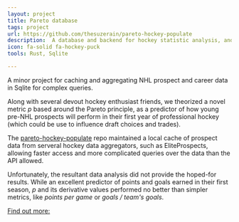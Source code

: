 ```yaml
---
layout: project
title: Pareto database
tags: project
url: https://github.com/thesuzerain/pareto-hockey-populate
description:  A database and backend for hockey statistic analysis, and lead in development of novel valuable metrics currently in discussion of being sold to hockey data aggregators like RinkNet and EliteProspects.
icon: fa-solid fa-hockey-puck
tools: Rust, Sqlite

---
```



<div class='insurgence-card'>
<p>A minor project for caching and aggregating NHL prospect and career data in Sqlite for complex queries.</p>
<p>Along with several devout hockey enthusiast friends, we theorized a novel metric <i>p</i> based around the Pareto principle, as a predictor of how young pre-NHL prospects will perform in their first year of professional hockey (which could be use to influence draft choices and trades).</p>
<p>The <a href="{{url}}">pareto-hockey-populate</a> repo maintained a local cache of prospect data from serveral hockey data aggregators, such as EliteProspects, allowing faster access and more complicated queries over the data than the API allowed.</p>
<p>Unfortunately, the resultant data analysis did not provide the hoped-for results. While an excellent predictor of points and goals earned in their first season, <i>p</i> and its derivative values performed no better than simpler metrics, like <i>points per game</i> or <i>goals / team's goals</i>.
</p>
</div>

<a href="{{url}}" class='cta-btn'>
Find out more: <i class="fa-solid fa-gamepad"></i>
</a>

